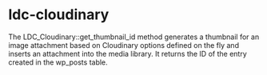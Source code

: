 # ldc-cloudinary
The LDC_Cloudinary::get_thumbnail_id method generates a thumbnail for an image attachment based on Cloudinary options defined on the fly and inserts an attachment into the media library. It returns the ID of the entry created in the wp_posts table.
